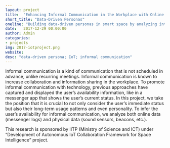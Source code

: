 ```yaml
---
layout: project
title:  "Enhancing Informal Communication in the Workplace with Online and Physical Data"
short_title: "Data-Driven Personas"
oneline: "Building data-driven personas in smart space by analyzing interactions at scale"
date:   2017-12-29 00:00:00
author: Admin
categories:
- projects
img: 2017-iotproject.png
website:
desc: "data-driven persona; IoT; informal communication"
---
```

Informal communication is a kind of communication that is not scheduled in advance, unlike recurring meetings. Informal communication is known to increase collaboration and information sharing in the workplace. To promote informal communication with technology, previous approaches have captured and displayed the user’s availability information, like in a messenger app that shows the user’s current status. In this project, we take the position that it is crucial to not only consider the user’s immediate status but also their long-term usage patterns and even personality. To infer the user’s availability for informal communication, we analyze both online data (messenger logs) and physical data (sound sensors, beacons, etc.).

This research is sponsored by IITP (Ministry of Science and ICT) under “Development of Autonomous IoT Collaboration Framework for Space Intelligence” project.
